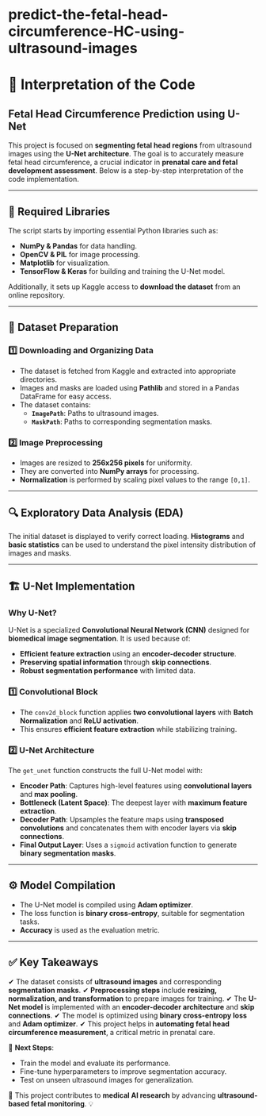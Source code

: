 # predict-the-fetal-head-circumference-HC-using-ultrasound-images
# 📌 Interpretation of the Code

## Fetal Head Circumference Prediction using U-Net

This project is focused on **segmenting fetal head regions** from ultrasound images using the **U-Net architecture**. The goal is to accurately measure fetal head circumference, a crucial indicator in **prenatal care and fetal development assessment**. Below is a step-by-step interpretation of the code implementation.

---

## 🚀 Required Libraries

The script starts by importing essential Python libraries such as:
- **NumPy & Pandas** for data handling.
- **OpenCV & PIL** for image processing.
- **Matplotlib** for visualization.
- **TensorFlow & Keras** for building and training the U-Net model.

Additionally, it sets up Kaggle access to **download the dataset** from an online repository.

---

## 📂 Dataset Preparation

### 1️⃣ Downloading and Organizing Data
- The dataset is fetched from Kaggle and extracted into appropriate directories.
- Images and masks are loaded using **Pathlib** and stored in a Pandas DataFrame for easy access.
- The dataset contains:
  - **`ImagePath`**: Paths to ultrasound images.
  - **`MaskPath`**: Paths to corresponding segmentation masks.

### 2️⃣ Image Preprocessing
- Images are resized to **256x256 pixels** for uniformity.
- They are converted into **NumPy arrays** for processing.
- **Normalization** is performed by scaling pixel values to the range `[0,1]`.

---

## 🔍 Exploratory Data Analysis (EDA)

The initial dataset is displayed to verify correct loading. **Histograms** and **basic statistics** can be used to understand the pixel intensity distribution of images and masks.

---

## 🏗️ U-Net Implementation

### Why U-Net?
U-Net is a specialized **Convolutional Neural Network (CNN)** designed for **biomedical image segmentation**. It is used because of:
- **Efficient feature extraction** using an **encoder-decoder structure**.
- **Preserving spatial information** through **skip connections**.
- **Robust segmentation performance** with limited data.

### 1️⃣ Convolutional Block
- The `conv2d_block` function applies **two convolutional layers** with **Batch Normalization** and **ReLU activation**.
- This ensures **efficient feature extraction** while stabilizing training.

### 2️⃣ U-Net Architecture
The `get_unet` function constructs the full U-Net model with:
- **Encoder Path**: Captures high-level features using **convolutional layers** and **max pooling**.
- **Bottleneck (Latent Space)**: The deepest layer with **maximum feature extraction**.
- **Decoder Path**: Upsamples the feature maps using **transposed convolutions** and concatenates them with encoder layers via **skip connections**.
- **Final Output Layer**: Uses a `sigmoid` activation function to generate **binary segmentation masks**.

---

## ⚙️ Model Compilation
- The U-Net model is compiled using **Adam optimizer**.
- The loss function is **binary cross-entropy**, suitable for segmentation tasks.
- **Accuracy** is used as the evaluation metric.

---

## ✅ Key Takeaways
✔ The dataset consists of **ultrasound images** and corresponding **segmentation masks**.
✔ **Preprocessing steps** include **resizing, normalization, and transformation** to prepare images for training.
✔ The **U-Net model** is implemented with an **encoder-decoder architecture** and **skip connections**.
✔ The model is optimized using **binary cross-entropy loss** and **Adam optimizer**.
✔ This project helps in **automating fetal head circumference measurement**, a critical metric in prenatal care.

🚀 **Next Steps**:
- Train the model and evaluate its performance.
- Fine-tune hyperparameters to improve segmentation accuracy.
- Test on unseen ultrasound images for generalization.

📌 This project contributes to **medical AI research** by advancing **ultrasound-based fetal monitoring**. 💡


